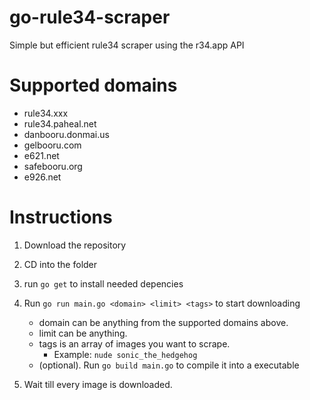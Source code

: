 # go-rule34-scraper
Simple but efficient rule34 scraper using the r34.app API

# Supported domains
- rule34.xxx
- rule34.paheal.net
- danbooru.donmai.us
- gelbooru.com
- e621.net
- safebooru.org
- e926.net

# Instructions
1. Download the repository 
2. CD into the folder
3. run `go get` to install needed depencies
4. Run `go run main.go <domain> <limit> <tags>` to start downloading
    - domain can be anything from the supported domains above.
    - limit can be anything.
    - tags is an array of images you want to scrape. 
        - Example: `nude sonic_the_hedgehog`
    - (optional). Run `go build main.go` to compile it into a executable

5. Wait till every image is downloaded.
